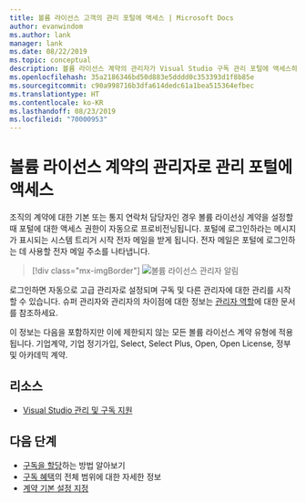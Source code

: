 ```yaml
---
title: 볼륨 라이선스 고객의 관리 포털에 액세스 | Microsoft Docs
author: evanwindom
ms.author: lank
manager: lank
ms.date: 08/22/2019
ms.topic: conceptual
description: 볼륨 라이선스 계약의 관리자가 Visual Studio 구독 관리 포털에 액세스하는 방법 알아보기
ms.openlocfilehash: 35a2186346bd50d883e5dddd0c353393d1f8b85e
ms.sourcegitcommit: c90a998716b3dfa614dedc61a1bea515364efbec
ms.translationtype: HT
ms.contentlocale: ko-KR
ms.lasthandoff: 08/23/2019
ms.locfileid: "70000953"
---
```

# <a name="accessing-the-administation-portal-as-an-admin-on-a-volume-license-agreement"></a>볼륨 라이선스 계약의 관리자로 관리 포털에 액세스

조직의 계약에 대한 기본 또는 통지 연락처 담당자인 경우 볼륨 라이선싱 계약을 설정할 때 포털에 대한 액세스 권한이 자동으로 프로비전닝됩니다. 포털에 로그인하라는 메시지가 표시되는 시스템 트리거 시작 전자 메일을 받게 됩니다. 전자 메일은 포털에 로그인하는 데 사용할 전자 메일 주소를 나타냅니다. 

   > [!div class="mx-imgBorder"]
   > ![볼륨 라이선스 관리자 알림](_img/volume-license/super-admin-notice.png)

로그인하면 자동으로 고급 관리자로 설정되며 구독 및 다른 관리자에 대한 관리를 시작할 수 있습니다. 슈퍼 관리자와 관리자의 차이점에 대한 정보는 [관리자 역할](admin-roles.md)에 대한 문서를 참조하세요.

이 정보는 다음을 포함하지만 이에 제한되지 않는 모든 볼륨 라이선스 계약 유형에 적용됩니다. 기업계약, 기업 정기가입, Select, Select Plus, Open, Open License, 정부 및 아카데믹 계약. 

## <a name="resources"></a>리소스
- [Visual Studio 관리 및 구독 지원](https://visualstudio.microsoft.com/support/support-overview-vs)

## <a name="next-steps"></a>다음 단계
- [구독을 할당](assign-license.md)하는 방법 알아보기
- [구독 혜택](https://visualstudio.microsoft.com/vs/benefits/)의 전체 범위에 대한 자세한 정보
- [계약 기본 설정 지정](admin-prefs.md) 